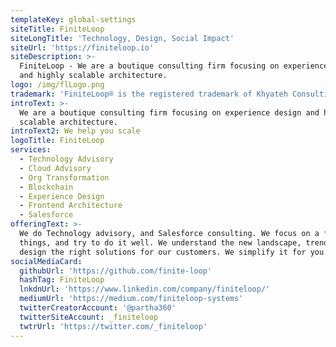 ```yaml
---
templateKey: global-settings
siteTitle: FiniteLoop
siteLongTitle: 'Technology, Design, Social Impact'
siteUrl: 'https://finiteloop.io'
siteDescription: >-
  FiniteLoop - We are a boutique consulting firm focusing on experience design
  and highly scalable architecture.
logo: /img/flLogo.png
trademark: 'FiniteLoop® is the registered trademark of Khyateh Consulting Pvt Ltd'
introText: >-
  We are a boutique consulting firm focusing on experience design and highly
  scalable architecture.
introText2: We help you scale
logoTitle: FiniteLoop
services:
  - Technology Advisory
  - Cloud Advisory
  - Org Transformation
  - Blockchain
  - Experience Design
  - Frontend Architecture
  - Salesforce
offeringText: >-
  We do Technology advisory, and Salesforce consulting. We focus on a few
  things, and try to do it well. We understand the new landscape, trends, and
  design the right solutions for our customers. We simplify it for you.
socialMediaCard:
  githubUrl: 'https://github.com/finite-loop'
  hashTag: FiniteLoop
  lnkdnUrl: 'https://www.linkedin.com/company/finiteloop/'
  mediumUrl: 'https://medium.com/finiteloop-systems'
  twitterCreatorAccount: '@partha360'
  twitterSiteAccount: _finiteloop
  twtrUrl: 'https://twitter.com/_finiteloop'
---
```

